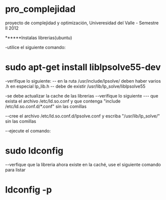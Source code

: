 pro_complejidad
===============

proyecto de complejidad y optimización, Univeresidad del Valle - Semestre II 2012

******Instalas librerias(ubuntu)

-utilice el siguiente comando:
# sudo apt-get install liblpsolve55-dev

-verifique lo siguiente:
-- en la ruta /usr/include/lpsolve/ deben haber varios .h en especial lp_lib.h
-- debe de existir /usr/lib/lp_solve/liblpsolve55

-se debe actualizar la cache de las librerias
--verifique lo siguiente
--- que exista el archivo /etc/ld.so.conf y que contenga "include /etc/ld.so.conf.d/*.conf" sin las comillas

--cree el archivo /etc/ld.so.conf.d/lpsolve.conf y escriba "/usr/lib/lp_solve/" sin las comillas

--ejecute el comando:
# sudo ldconfig

--verfique que la libreria ahora existe en la caché, use el siguiente comando para listar
# ldconfig -p
